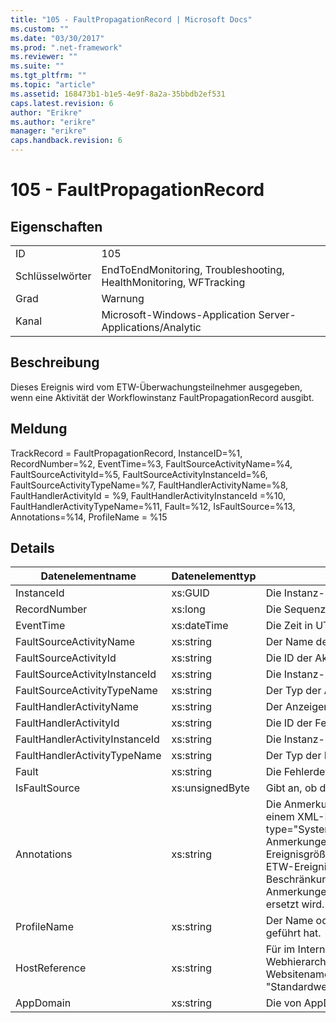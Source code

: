 ```yaml
---
title: "105 - FaultPropagationRecord | Microsoft Docs"
ms.custom: ""
ms.date: "03/30/2017"
ms.prod: ".net-framework"
ms.reviewer: ""
ms.suite: ""
ms.tgt_pltfrm: ""
ms.topic: "article"
ms.assetid: 168473b1-b1e5-4e9f-8a2a-35bbdb2ef531
caps.latest.revision: 6
author: "Erikre"
ms.author: "erikre"
manager: "erikre"
caps.handback.revision: 6
---
```

# 105 - FaultPropagationRecord
## Eigenschaften  
  
|||  
|-|-|  
|ID|105|  
|Schlüsselwörter|EndToEndMonitoring, Troubleshooting, HealthMonitoring, WFTracking|  
|Grad|Warnung|  
|Kanal|Microsoft\-Windows\-Application Server\-Applications\/Analytic|  
  
## Beschreibung  
 Dieses Ereignis wird vom ETW\-Überwachungsteilnehmer ausgegeben, wenn eine Aktivität der Workflowinstanz FaultPropagationRecord ausgibt.  
  
## Meldung  
 TrackRecord \= FaultPropagationRecord, InstanceID\=%1, RecordNumber\=%2, EventTime\=%3, FaultSourceActivityName\=%4, FaultSourceActivityId\=%5, FaultSourceActivityInstanceId\=%6, FaultSourceActivityTypeName\=%7, FaultHandlerActivityName\=%8,  FaultHandlerActivityId \= %9, FaultHandlerActivityInstanceId \=%10, FaultHandlerActivityTypeName\=%11, Fault\=%12, IsFaultSource\=%13, Annotations\=%14, ProfileName \= %15  
  
## Details  
  
|Datenelementname|Datenelementtyp|Beschreibung|  
|----------------------|---------------------|------------------|  
|InstanceId|xs:GUID|Die Instanz\-ID für den Workflow.|  
|RecordNumber|xs:long|Die Sequenznummer des ausgegebenen Datensatzes.|  
|EventTime|xs:dateTime|Die Zeit in UTC, als das Ereignis ausgegeben wurde|  
|FaultSourceActivityName|xs:string|Der Name der Aktivität, die den Fehler ausgegeben hat|  
|FaultSourceActivityId|xs:string|Die ID der Aktivität, die den Fehler ausgegeben hat|  
|FaultSourceActivityInstanceId|xs:string|Die Instanz\-ID der Aktivität, die den Fehler ausgegeben hat|  
|FaultSourceActivityTypeName|xs:string|Der Typ der Aktivität, die den Fehler ausgegeben hat|  
|FaultHandlerActivityName|xs:string|Der Anzeigename der Fehlerhandleraktivität|  
|FaultHandlerActivityId|xs:string|Die ID der Fehlerhandleraktivität|  
|FaultHandlerActivityInstanceId|xs:string|Die Instanz\-ID der Fehlerhandleraktivität|  
|FaultHandlerActivityTypeName|xs:string|Der Typ der Fehlerhandleraktivität|  
|Fault|xs:string|Die Fehlerdetails|  
|IsFaultSource|xs:unsignedByte|Gibt an, ob das Ereignis von der Fehlerquelle ausgegeben wurde|  
|Annotations|xs:string|Die Anmerkungen, die diesem Ereignis hinzugefügt wurden.Die Werte werden in einem XML\-Element im Format \<items\>\< item  name \= "annotationName" type\="System.String"\>annotationValue\<\/item\>\<\/items\> gespeichert.Wenn keine Anmerkungen angegeben werden, enthält die Zeichenfolge \<items\/\>.Die ETW\-Ereignisgröße wird von der ETW\-Puffergröße oder der maximalen Nutzlast für ein ETW\-Ereignis beschränkt.Wenn die Größe des Ereignisses die ETW\-Beschränkung überschreitet, wird das Ereignis abgeschnitten, indem die Anmerkungen ausgelassen und der Anmerkungswert durch \<items\>...\<\/items\> ersetzt wird.|  
|ProfileName|xs:string|Der Name oder das Überwachungsprofil, das zur Ausgabe dieses Ereignisses geführt hat.|  
|HostReference|xs:string|Für im Internet gehostete Dienste identifiziert dieses Feld den Dienst in der Webhierarchie eindeutig.Das Format ist als "Virtueller Anwendungspfad des Websitenamens &#124; Virtueller Dienstpfad &#124; Servicename" definiert. Beispiel: "Standardwebsite\/CalculatorApplication&#124;\/CalculatorService.svc&#124;CalculatorService".|  
|AppDomain|xs:string|Die von AppDomain.CurrentDomain.FriendlyName zurückgegebene Zeichenfolge.|